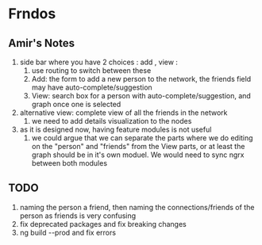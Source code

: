 # Frndos

## Amir's Notes

1. side bar where you have 2 choices : add , view :
    1. use routing to switch between these 
    1. Add: the form to add a new person to the network, the friends field may have auto-complete/suggestion
    1. View: search box for a person with auto-complete/suggestion, and graph once one is selected
1. alternative view: complete view of all the friends in the network
    1. we need to add details visualization to the nodes
1. as it is designed now, having feature modules is not useful
    1. we could argue that we can separate the parts where we do editing on the "person" and "friends" from the View parts, or at least the graph should be in it's own moduel. We would need to sync ngrx between both modules

## TODO
1. naming the person a friend, then naming the connections/friends of the person as friends is very confusing
1. fix deprecated packages and fix breaking changes
1. ng build --prod and fix errors